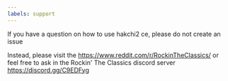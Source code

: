 ```yaml
---
labels: support
---
```

If you have a question on how to use hakchi2 ce, please do not create an issue

Instead, please visit the https://www.reddit.com/r/RockinTheClassics/ or feel free to ask in the Rockin' The Classics discord server https://discord.gg/C9EDFyg
